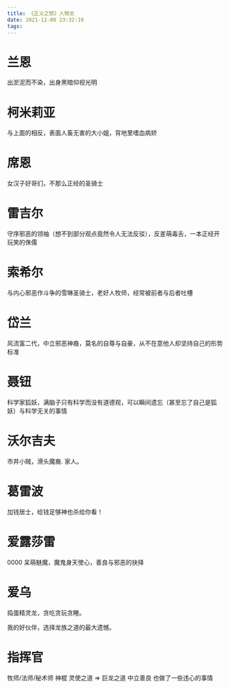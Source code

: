 ```yaml
---
title: 《正义之怒》人物志
date: 2021-12-08 23:32:19
tags:
---
```


# 兰恩

出淤泥而不染，出身黑暗仰视光明

# 柯米莉亚

与上面的相反，表面人畜无害的大小姐，背地里嗜血病娇

# 席恩

女汉子好哥们，不那么正经的圣骑士

# 雷吉尔

守序邪恶的领袖（想不到部分观点竟然令人无法反驳），反差萌毒舌，一本正经开玩笑的侏儒

# 索希尔

与内心邪恶作斗争的雪琳圣骑士，老好人牧师，经常被前者与后者吐槽

# 岱兰

风流富二代，中立邪恶神裔，莫名的自尊与自豪，从不在意他人却坚持自己的形势标准

# 聂钮

科学家狐妖，满脑子只有科学而没有道德观，可以瞬间遗忘（甚至忘了自己是狐妖）与科学无关的事情

# 沃尔吉夫

市井小贼，滑头魔裔.
家人。 

# 葛雷波

加钱居士，给钱足够神也杀给你看！

# 爱露莎雷
0000
呆萌魅魔，魔鬼身天使心，善良与邪恶的抉择

# 爱乌

捣蛋精灵龙，贪吃贪玩贪睡。

我的好伙伴，选择龙族之道的最大遗憾。

# 指挥官

牧师/法师/秘术师 神棍
灵使之道 => 巨龙之道
中立善良
也做了一些违心的事情